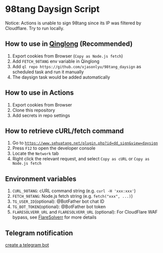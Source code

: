 # 98tang Daysign Script

Notice: Actions is unable to sign 98tang since its IP was filtered by Cloudflare. Try to run locally.

## How to use in [Qinglong](https://github.com/whyour/qinglong) (Recommended)

1. Export cookies from Browser (`Copy as Node.js fetch`)
2. Add `FETCH_98TANG` env variable in Qinglong
3. Add `ql repo https://github.com/xjasonlyu/98tang_daysign` as scheduled task and run it manually
4. The daysign task would be added automatically

## How to use in Actions

1. Export cookies from Browser
2. Clone this repository
3. Add secrets in repo settings

## How to retrieve cURL/fetch command

1. Go to [`https://www.sehuatang.net/plugin.php?id=dd_sign&view=daysign`](https://www.sehuatang.net/plugin.php?id=dd_sign&view=daysign)
2. Press `F12` to open the developer console
3. Locate the `Network` tab
4. Right click the relevant request, and select `Copy as cURL` or `Copy as Node.js fetch`

## Environment variables

1. `CURL_98TANG`: cURL command string (e.g. `curl -H 'xxx:xxx'`)
2. `FETCH_98TANG`: Node.js fetch string (e.g. `fetch("xxx", ...)`)
3. `TG_USER_ID`(optional): @BotFather bot chat ID
4. `TG_BOT_TOKEN`(optional): @BotFather bot token
5. `FLARESOLVERR_URL` and `FLARESOLVERR_URL` (optional): For CloudFlare WAF bypass, see [FlareSolverr](https://github.com/FlareSolverr/FlareSolverr) for more details

## Telegram notification

[create a telegram bot](https://medium.com/@ManHay_Hong/how-to-create-a-telegram-bot-and-send-messages-with-python-4cf314d9fa3e)
